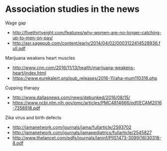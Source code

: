 # Association studies in the news

Wage gap

- http://fivethirtyeight.com/features/why-women-are-no-longer-catching-up-to-men-on-pay/
- http://asr.sagepub.com/content/early/2014/04/02/0003122414528936.full.pdf

Marijuana weakens heart muscles

- http://www.cnn.com/2016/11/13/health/marijuana-weakens-heart/index.html
- https://www.eurekalert.org/pub_releases/2016-11/aha-mum110316.php

Cupping therapy

- http://www.dallasnews.com/news/debunked/2016/08/15/
- https://www.ncbi.nlm.nih.gov/pmc/articles/PMC4814666/pdf/ECAM2016-7358918.pdf

Zika virus and birth defects

- http://jamanetwork.com/journals/jama/fullarticle/2593702
- http://jamanetwork.com/journals/jamapediatrics/fullarticle/2545827
- http://www.thelancet.com/pdfs/journals/laninf/PIIS1473-3099(16)30318-8.pdf